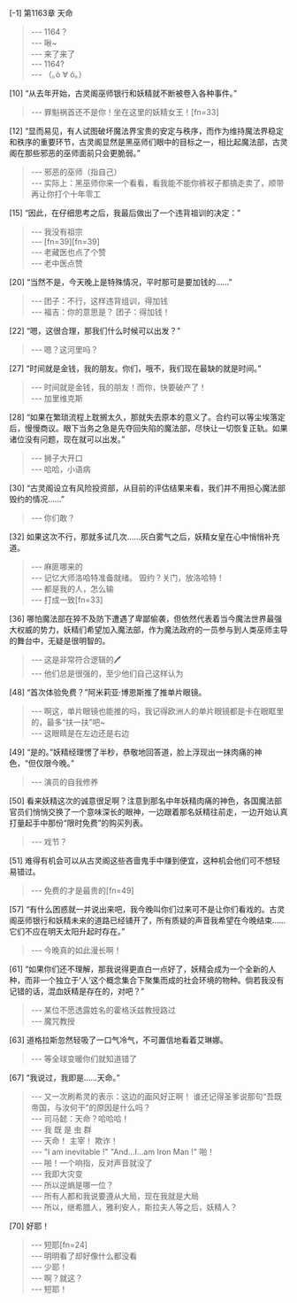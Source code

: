 
[-1] 第1163章 天命
>--- 1164？<br>
>--- 啾~<br>
>--- 来了来了<br>
>--- 1164?<br>
>--- （｡ò ∀ ó｡）<br>

[10] “从去年开始，古灵阁巫师银行和妖精就不断被卷入各种事件。”
>--- 罪魁祸首还不是你！坐在这里的妖精女王！[fn=33]<br>

[12] “显而易见，有人试图破坏魔法界宝贵的安定与秩序，而作为维持魔法界稳定和秩序的重要环节，古灵阁显然是黑巫师们眼中的目标之一，相比起魔法部，古灵阁在那些邪恶的巫师面前只会更脆弱。”
>--- 邪恶的巫师（指自己）<br>
>--- 实际上：黑巫师你来一个看看，看我能不能你裤衩子都搞走卖了，顺带再让你打个十年零工<br>

[15] “因此，在仔细思考之后，我最后做出了一个违背祖训的决定：”
>--- 我没有祖宗<br>
>--- [fn=39][fn=39]<br>
>--- 老藏医也点了个赞<br>
>--- 老中医点赞<br>

[20] “当然不是，今天晚上是特殊情况，平时那可是要加钱的……”
>--- 团子：不行，这样违背组训，得加钱<br>
>--- 福吉：你的意思是？
团子：得加钱！<br>

[22] “嗯，这很合理，那我们什么时候可以出发？”
>--- 嗯？这河里吗？<br>

[27] “时间就是金钱，我的朋友。你们，哦不，我们现在最缺的就是时间。”
>--- 时间就是金钱，我的朋友！而你，快要破产了！<br>
>--- 加里维克斯<br>

[28] “如果在繁琐流程上耽搁太久，那就失去原本的意义了。合约可以等尘埃落定后，慢慢商议。眼下当务之急是先夺回失陷的魔法部，尽快让一切恢复正轨。如果诸位没有问题，现在就可以出发。”
>--- 狮子大开口<br>
>--- 哈哈，小语病<br>

[30] “古灵阁设立有风险投资部，从目前的评估结果来看，我们并不用担心魔法部毁约的情况……”
>--- 你们敢？<br>

[32] 如果这次不行，那就多试几次……灰白雾气之后，妖精女皇在心中悄悄补充道。
>--- 麻匪哪来的<br>
>--- 记忆大师洛哈特准备就绪。
毁约？关门，放洛哈特！<br>
>--- 都是我的人，怎么输<br>
>--- 打成一致[fn=33]<br>

[36] 哪怕魔法部在猝不及防下遭遇了卑鄙偷袭，但依然代表着当今魔法世界最强大权威的势力，妖精们希望加入魔法部，作为魔法政府的一员参与到人类巫师主导的舞台中，无疑是很明智的。
>--- 这是非常符合逻辑的🖊<br>
>--- 他们总是很强的，至少他们自己这样认为<br>

[48] “首次体验免费？”阿米莉亚·博恩斯推了推单片眼镜。
>--- 啊这，单片眼镜也能推的吗，我记得欧洲人的单片眼镜都是卡在眼眶里的，最多“扶一扶”吧~<br>
>--- 这眼睛是在左边还是右边<br>

[49] “是的。”妖精经理愣了半秒，恭敬地回答道，脸上浮现出一抹肉痛的神色，“但仅限今晚。”
>--- 演员的自我修养<br>

[50] 看来妖精这次的诚意很足啊？注意到那名中年妖精肉痛的神色，各国魔法部官员们悄悄交换了一个意味深长的眼神，一边跟着那名妖精往前走，一边开始认真打量起手中那份“限时免费”的购买列表。
>--- 戏节？<br>

[51] 难得有机会可以从古灵阁这些吝啬鬼手中赚到便宜，这种机会他们可不想轻易错过。
>--- 免费的才是最贵的[fn=49]<br>

[57] “有什么困惑就一并说出来吧，我今晚叫你们过来可不是让你们看戏的。古灵阁巫师银行和妖精未来的道路已经铺开了，所有质疑的声音我希望在今晚结束……它们不应在明天太阳升起时存在。”
>--- 今晚真的如此漫长啊！<br>

[61] “如果你们还不理解，那我说得更直白一点好了，妖精会成为一个全新的人种，而非一个独立于‘人’这个概念集合下聚集而成的社会环境的物种。倘若我没有记错的话，混血妖精是存在的，对吧？”
>--- 某位不愿透露姓名的霍格沃兹教授路过<br>
>--- 魔咒教授<br>

[63] 道格拉斯忽然轻吸了一口气冷气，不可置信地看着艾琳娜。
>--- 等全球变暖你们就知道错了<br>

[67] “我说过，我即是……天命。”
>--- 又一次刷希灵的表示：这边的画风好正啊！
谁还记得圣爹说那句“吾既帝国，与汝何干”的原因是什么吗？<br>
>--- 司马懿：天命？哈哈哈！<br>
>--- 我 既 是 虫 群<br>
>--- 天命！
主宰！
欺诈！<br>
>--- "I am inevitable !"
"And...I...am Iron Man !"
  啪！<br>
>--- 啪！一个响指，反对声音就没了<br>
>--- 我即大灾变<br>
>--- 所以逆熵是哪一位？<br>
>--- 所有人都和我说要遵从大局，现在我就是大局<br>
>--- 所以，继希腊人，雅利安人，斯拉夫人等之后，妖精人？<br>

[70] 好耶！
>--- 短耶[fn=24]<br>
>--- 明明看了却好像什么都没看<br>
>--- 少耶！<br>
>--- 啊？就这？<br>
>--- 短耶！<br>
